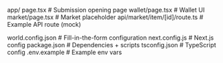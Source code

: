 app/
  page.tsx            # Submission opening page
  wallet/page.tsx     # Wallet UI
  market/page.tsx     # Market placeholder
  api/market/item/[id]/route.ts  # Example API route (mock)

world.config.json     # Fill-in-the-form configuration
next.config.js        # Next.js config
package.json          # Dependencies + scripts
tsconfig.json         # TypeScript config
.env.example          # Example env vars
